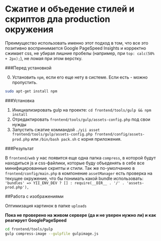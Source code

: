 Сжатие и объедение стилей и скриптов дла production окружения
==============

Преимущество использовать именно этот подход в том, что все это позитивно воспринимается Google PageSpeed Insights и корректно сжимает css, не убирая лишние пробелы (например, при `top: calc(50% + 2px);`), не ломая при этом верстку.

###Перед установкой

0. Установить `npm`, если его еще нету в системе. Если есть - можно пропустить.
```bash
sudo apt-get install npm
```

###Установка

1. Инициализировать gulp на проекте: `cd frontend/tools/gulp && npm install`
2. Отредактировать `frontend/tools/gulp/assets-config.php` под свои нужды
3. Запустить сжатие коммандой `./yii asset frontend/tools/gulp/assets-config.php frontend/config/assets-prod.php` или `/bin/bash pack.sh` с корня приложения.

###Результат

В `frontend/web` у нас появится еще одна папка `compress`, в которой будут находиться js и css-файлики, которые буду объеденять в себе все минифицированные скрипты и стили.
Так же по-умолчанию в `frontend/config/main.php` в компонение `assetManager` есть проверка на текущее окружение, что бы понимать какой bundle использовать: `'bundles' => YII_ENV_DEV ? [] : require(__DIR__ . '/' . 'assets-prod.php'),`


##Работа с изображениями

Оптимизация картинок в папке `uploads`

**Пока не проверено на живом сервере (да и не уверен нужно ли) и как реагирует GooglePageSpeed**

```bash
cd frontend/tools/gulp
gulp compress-image --gulpfile gulpimage.js
```
